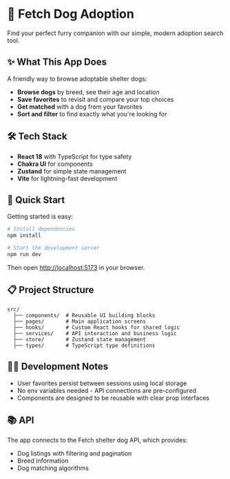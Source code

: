# 🐾 Fetch Dog Adoption

Find your perfect furry companion with our simple, modern adoption search tool.

## ✨ What This App Does

A friendly way to browse adoptable shelter dogs:

- **Browse dogs** by breed, see their age and location
- **Save favorites** to revisit and compare your top choices
- **Get matched** with a dog from your favorites
- **Sort and filter** to find exactly what you're looking for

## 🛠️ Tech Stack

- **React 18** with TypeScript for type safety
- **Chakra UI** for components
- **Zustand** for simple state management
- **Vite** for lightning-fast development

## 🚀 Quick Start

Getting started is easy:

```bash
# Install dependencies
npm install

# Start the development server
npm run dev
```

Then open [http://localhost:5173](http://localhost:5173) in your browser.

## 📋 Project Structure

```
src/
  ├── components/  # Reusable UI building blocks
  ├── pages/       # Main application screens
  ├── hooks/       # Custom React hooks for shared logic
  ├── services/    # API interaction and business logic
  ├── store/       # Zustand state management
  ├── types/       # TypeScript type definitions
```

## 👩‍💻 Development Notes

- User favorites persist between sessions using local storage
- No env variables needed - API connections are pre-configured
- Components are designed to be reusable with clear prop interfaces

## 📚 API

The app connects to the Fetch shelter dog API, which provides:

- Dog listings with filtering and pagination
- Breed information
- Dog matching algorithms
